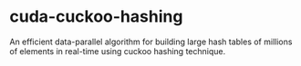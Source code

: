 # cuda-cuckoo-hashing
An efficient data-parallel algorithm for building large hash tables of millions of elements in real-time using cuckoo hashing technique.
